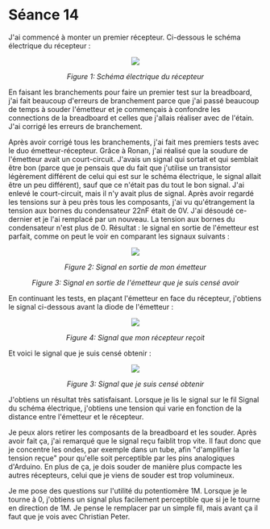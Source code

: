 <p align="center"><h1>Séance 14</h1><p>

J'ai commencé à monter un premier récepteur. Ci-dessous le schéma électrique du récepteur :
<p align="center">
    <img src ="./images/Seance14/receiver.jpg"/>
</p>
<p align="center">
    <i>Figure 1: Schéma électrique du récepteur</i>
</p>

En faisant les branchements pour faire un premier test  sur la breadboard, j'ai fait beaucoup d'erreurs de branchement parce que j'ai passé beaucoup de temps à souder l'émetteur et je commençais à confondre les connections de la breadboard et celles que j'allais réaliser avec de l'étain. J'ai corrigé les erreurs de branchement.

Après avoir corrigé tous les branchements, j'ai fait mes premiers tests avec le duo émetteur-récepteur. Grâce à Ronan, j'ai réalisé que la soudure de l'émetteur avait un court-circuit. J'avais un signal qui sortait et qui semblait être bon (parce que je pensais que du fait que j'utilise un transistor légèrement différent de celui qui est sur le schéma électrique, le signal allait être un peu différent), sauf que ce n'était pas du tout le bon signal.
J'ai enlevé le court-circuit, mais il n'y avait plus de signal. Après avoir regardé les tensions sur à peu près tous les composants, j'ai vu qu'étrangement la tension aux bornes du condensateur 22nF était de 0V. J'ai désoudé ce-dernier et je l'ai remplacé par un nouveau.
La tension aux bornes du condensateur n'est plus de 0. Résultat : le signal en sortie de l'émetteur est parfait, comme on peut le voir en comparant les signaux suivants :

<p align="center">
    <img src="./images/Seance14/emitter_output.jpg">
</p>

<p align="center">
    <i>Figure 2: Signal en sortie de mon émetteur</i>
</p>

<p align="center">
    <i>Figure 3: Signal en sortie de l'émetteur que je suis censé avoir</i>
</p>

En continuant les tests, en plaçant l'émetteur en face du récepteur, j'obtiens le signal ci-dessous avant la diode de l'émetteur :
<p align="center">
    <img src = "./images/Seance14/signal_received_diode_me.jpg"/>
</p>
<p align="center">
    <i>Figure 4: Signal que mon récepteur reçoit</i>
</p>


Et voici le signal que je suis censé obtenir :
<p align="center">
    <img src = "./images/Seance14/signal_received_diode_dog.jpg"/>
</p>
<p align="center">
    <i>Figure 3: Signal que je suis censé obtenir</i>
</p>

J'obtiens un résultat très satisfaisant.
Lorsque je lis le signal sur le fil Signal du schéma électrique, j'obtiens une tension qui varie en fonction de la distance entre l'émetteur et le récepteur.

Je peux alors retirer les composants de la breadboard et les souder. Après avoir fait ça, j'ai remarqué que le signal reçu faiblit trop vite. Il faut donc que je concentre les ondes, par exemple dans un tube, afin "d'amplifier la tension reçue" pour qu'elle soit perceptible par les pins analogiques d'Arduino.
En plus de ça, je dois souder de manière plus compacte les autres récepteurs, celui que je viens de souder est trop volumineux.

Je me pose des questions sur l'utilité du potentiomère 1M. Lorsque je le tourne à 0, j'obtiens un signal plus facilement perceptible que si je le tourne en direction de 1M. Je pense le remplacer par un simple fil, mais avant ça il faut que je vois avec Christian Peter.
 